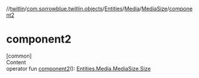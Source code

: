 //[twitlin](../../../../index.md)/[com.sorrowblue.twitlin.objects](../../../index.md)/[Entities](../../index.md)/[Media](../index.md)/[MediaSize](index.md)/[component2](component2.md)



# component2  
[common]  
Content  
operator fun [component2](component2.md)(): [Entities.Media.MediaSize.Size](-size/index.md)  



